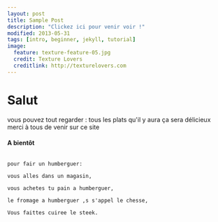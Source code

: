 ```yaml
---
layout: post
title: Sample Post
description: "Clickez ici pour venir voir !"
modified: 2013-05-31
tags: [intro, beginner, jekyll, tutorial]
image:
  feature: texture-feature-05.jpg
  credit: Texture Lovers
  creditlink: http://texturelovers.com
---
```


# Salut

vous pouvez tout regarder : tous les plats qu'il y aura ça sera délicieux merci à tous de venir sur ce site

#### A bientôt
                                                                                                                        pour fair un humberguer:
                                                                                                                        vous alles dans un magasin,
                                                                                                                        vous achetes tu pain a humberguer,
                                                                                                                        le fromage a humberguer ,s s'appel le chesse,
                                                                                                                        Vous faittes cuiree le steek.
